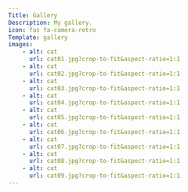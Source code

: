 ```yaml
---
Title: Gallery
Description: My gallery.
icon: fas fa-camera-retro
Template: gallery
images:
    - alt: cat
      url: cat01.jpg?crop-to-fit&aspect-ratio=1:1
    - alt: cat
      url: cat02.jpg?crop-to-fit&aspect-ratio=1:1
    - alt: cat
      url: cat03.jpg?crop-to-fit&aspect-ratio=1:1
    - alt: cat
      url: cat04.jpg?crop-to-fit&aspect-ratio=1:1
    - alt: cat
      url: cat05.jpg?crop-to-fit&aspect-ratio=1:1
    - alt: cat
      url: cat06.jpg?crop-to-fit&aspect-ratio=1:1
    - alt: cat
      url: cat07.jpg?crop-to-fit&aspect-ratio=1:1
    - alt: cat
      url: cat08.jpg?crop-to-fit&aspect-ratio=1:1
    - alt: cat
      url: cat09.jpg?crop-to-fit&aspect-ratio=1:1
---
```



